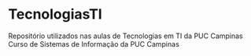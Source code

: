 # TecnologiasTI
Repositório utilizados nas aulas de Tecnologias em TI da PUC Campinas
Curso de Sistemas de Informação da PUC Campinas

